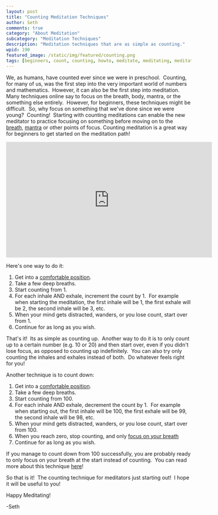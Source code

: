 ```yaml
---
layout: post
title: "Counting Meditation Techniques"
author: Seth
comments: true
category: "About Meditation"
subcategory: "Meditation Techniques"
description: "Meditation techniques that are as simple as counting."
wpid: 190
featured_image: /static/img/featured/counting.png
tags: [beginners, count, counting, howto, meditate, meditating, meditation, numbers, repeat, starting, technique, video, YouTube]
---
```


We, as humans, have counted ever since we were in preschool.  Counting, for many of us, was the first step into the very important world of numbers and mathematics.  However, it can also be the first step into meditation.  Many techniques online say to focus on the breath, body, mantra, or the something else entirely.  However, for beginners, these techniques might be difficult.  So, why focus on something that we've done since we were young?  Counting!  Starting with counting meditations can enable the new meditator to practice focusing on something before moving on to the [breath](/about-meditation/meditation-techniques/focusing-on-the-breath/), [mantra](/about-meditation/meditation-techniques/mantra-meditation/) or other points of focus. Counting meditation is a great way for beginners to get started on the meditation path!

<!--more-->

<iframe src="https://www.youtube.com/embed/7kKVQGvg1dU" width="560" height="315" frameborder="0" allowfullscreen="allowfullscreen"></iframe>

Here's one way to do it:

1. Get into a [comfortable position](/posts/about-meditation/meditation-postures).
1. Take a few deep breaths.
1. Start counting from 1.
1. For each inhale AND exhale, increment the count by 1.  For example when starting the meditation, the first inhale will be 1, the first exhale will be 2, the second inhale will be 3, etc.
1. When your mind gets distracted, wanders, or you lose count, start over from 1.
1. Continue for as long as you wish.

That's it!  Its as simple as counting up.  Another way to do it is to only count up to a certain number (e.g. 10 or 20) and then start over, even if you didn't lose focus, as opposed to counting up indefinitely.  You can also try only counting the inhales and exhales instead of both.  Do whatever feels right for you!

Another technique is to count down:

1. Get into a [comfortable position](/posts/about-meditation/meditation-postures).
1. Take a few deep breaths.
1. Start counting from 100.
1. For each inhale AND exhale, decrement the count by 1.  For example when starting out, the first inhale will be 100, the first exhale will be 99, the second inhale will be 98, etc.
1. When your mind gets distracted, wanders, or you lose count, start over from 100.
1. When you reach zero, stop counting, and only [focus on your breath]((/about-meditation/meditation-techniques/focusing-on-the-breath/))
1. Continue for as long as you wish.

If you manage to count down from 100 successfully, you are probably ready to only focus on your breath at the start instead of counting.  You can read more about this technique [here]((/about-meditation/meditation-techniques/focusing-on-the-breath/))!

So that is it!  The counting technique for meditators just starting out!  I hope it will be useful to you!

Happy Meditating!

-Seth
